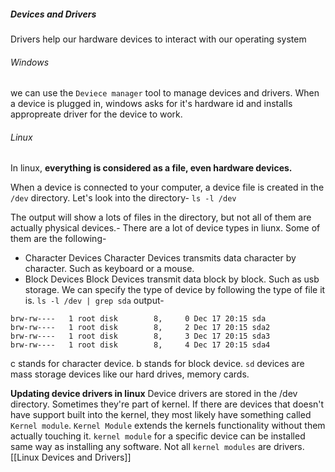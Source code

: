 
##### Devices and Drivers
Drivers help our hardware devices to interact with our operating system
###### Windows

we can use the `Deviece manager` tool to manage devices and drivers.
When a device is plugged in,  windows asks for it's hardware id and installs appropreate driver for the device to work.


###### Linux
In linux, **everything is considered as a file, even hardware devices.**

When a device is connected to your computer, a device file is created in the `/dev` directory. Let's look into the directory-
`ls -l /dev`

The output will show a lots of files in the directory, but not all of them are actually physical devices.-
There are a lot of device types in liunx. 
Some of them are the following-

- Character Devices
	Character Devices transmits data character by character. Such as keyboard or a mouse.
- Block Devices
	Block Devices transmit data block by block. Such as usb storage.
We can specify the type of device by following the type of file it is.
`ls -l /dev | grep sda`
output-
```
brw-rw----   1 root disk        8,     0 Dec 17 20:15 sda  
brw-rw----   1 root disk        8,     2 Dec 17 20:15 sda2  
brw-rw----   1 root disk        8,     3 Dec 17 20:15 sda3  
brw-rw----   1 root disk        8,     4 Dec 17 20:15 sda4
```
c stands for character device.
b stands for block device.
`sd` devices are mass storage devices like our hard drives, memory cards.

**Updating device drivers in linux**
Device drivers are stored in the /dev directory. Sometimes they're part of kernel.
If there are devices that doesn't have support built into the kernel, they most likely have something called `Kernel module`. 
`Kernel Module` extends the kernels functionality without them actually touching it.
`kernel module` for a specific device can be installed same way as installing any software. 
Not all `kernel modules` are drivers.
[[Linux Devices and Drivers]]

